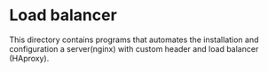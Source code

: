 # Load balancer
This directory contains programs that automates the installation and configuration a server(nginx) with custom header and load balancer (HAproxy).